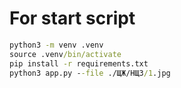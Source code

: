 # For start script

```cmd
python3 -m venv .venv
source .venv/bin/activate
pip install -r requirements.txt
python3 app.py --file ./ЩЖ/НЩЗ/1.jpg
```